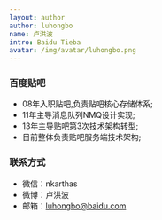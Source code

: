 ```yaml
---
layout: author
author: luhongbo
name: 卢洪波
intro: Baidu Tieba
avatar: /img/avatar/luhongbo.png
---
```




### 百度贴吧

- 08年入职贴吧,负责贴吧核心存储体系; 
- 11年主导消息队列NMQ设计实现;
- 13年主导贴吧第3次技术架构转型;
- 目前整体负责贴吧服务端技术架构;

### 联系方式

- 微信：nkarthas
- 微博：卢洪波
- 邮箱：luhongbo@baidu.com

